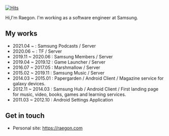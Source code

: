 [![Hits](https://hits.seeyoufarm.com/api/count/incr/badge.svg?url=https%3A%2F%2Fgithub.com%2Fraycon%2Fraycon)](https://hits.seeyoufarm.com)

Hi,I'm Raegon. I'm working as a software engineer at Samsung.

<!--
**raycon/raycon** is a ✨ _special_ ✨ repository because its `README.md` (this file) appears on your GitHub profile.

Here are some ideas to get you started:

- 🔭 I’m currently working on ...
- 🌱 I’m currently learning ...
- 👯 I’m looking to collaborate on ...
- 🤔 I’m looking for help with ...
- 💬 Ask me about ...
- 📫 How to reach me: ...
- 😄 Pronouns: ...
- ⚡ Fun fact: ...
-->

## My works

- 2021.04 ~ : Samsung Podcasts / Server
- 2020.06 ~ : TF / Server
- 2019.11 ~ 2020.06 : Samsung Members / Server
- 2019.04 ~ 2019.12 : Game Launcher / Server
- 2016.07 ~ 2017.05 : Marshmallow / Server
- 2015.02 ~ 2019.11 : Samsung Music / Server
- 2014.03 ~ 2015.01 : Papergarden / Android Client / Magazine service for galaxy devices.
- 2012.11 ~ 2014.03 : Samsung Hub / Android Client / First landing page for music, video, books, games and learning services.
- 2011.03 ~ 2012.10 : Android Settings Application

## Get in touch

- Personal site: https://raegon.com
